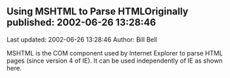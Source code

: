 ## Using MSHTML to Parse HTMLOriginally published: 2002-06-26 13:28:46 
Last updated: 2002-06-26 13:28:46 
Author: Bill Bell 
 
MSHTML is the COM component used by Internet Explorer to parse HTML pages (since version 4 of IE). It can be used independently of IE as shown here.